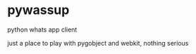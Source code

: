# pywassup
python whats app client

just a place to play with pygobject and webkit, nothing serious
